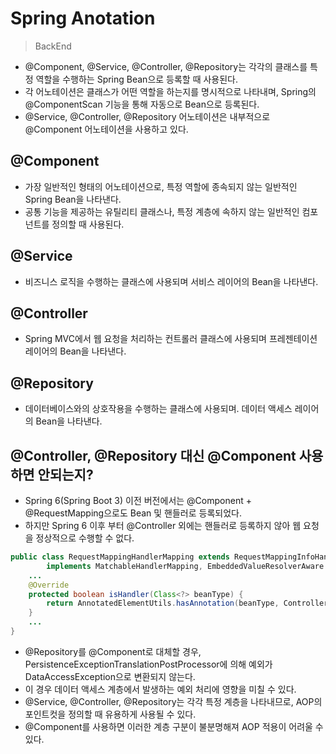 # Spring Anotation
> BackEnd
- @Component, @Service, @Controller, @Repository는 각각의 클래스를 특정 역할을 수행하는 Spring Bean으로 등록할 때 사용된다.
- 각 어노테이션은 클래스가 어떤 역할을 하는지를 명시적으로 나타내며, Spring의 @ComponentScan 기능을 통해 자동으로 Bean으로 등록된다.
- @Service, @Controller, @Repository 어노테이션은 내부적으로 @Component 어노테이션을 사용하고 있다.
## @Component
- 가장 일반적인 형태의 어노테이션으로, 특정 역할에 종속되지 않는 일반적인 Spring Bean을 나타낸다.
- 공통 기능을 제공하는 유틸리티 클래스나, 특정 계층에 속하지 않는 일반적인 컴포넌트를 정의할 때 사용된다.
## @Service
- 비즈니스 로직을 수행하는 클래스에 사용되며 서비스 레이어의 Bean을 나타낸다.
## @Controller
- Spring MVC에서 웹 요청을 처리하는 컨트롤러 클래스에 사용되며 프레젠테이션 레이어의 Bean을 나타낸다.
## @Repository
- 데이터베이스와의 상호작용을 수행하는 클래스에 사용되며. 데이터 액세스 레이어의 Bean을 나타낸다.
## @Controller, @Repository 대신 @Component 사용하면 안되는지?
- Spring 6(Spring Boot 3) 이전 버전에서는 @Component + @RequestMapping으로도 Bean 및 핸들러로 등록되었다.
- 하지만 Spring 6 이후 부터 @Controller 외에는 핸들러로 등록하지 않아 웹 요청을 정상적으로 수행할 수 없다.
```java
public class RequestMappingHandlerMapping extends RequestMappingInfoHandlerMapping
		implements MatchableHandlerMapping, EmbeddedValueResolverAware {
    ...
    @Override
    protected boolean isHandler(Class<?> beanType) {
        return AnnotatedElementUtils.hasAnnotation(beanType, Controller.class); // 컨트롤러 애너테이션인지 확인
    }
    ...
}
```
- @Repository를 @Component로 대체할 경우, PersistenceExceptionTranslationPostProcessor에 의해 예외가 DataAccessException으로 변환되지 않는다.
- 이 경우 데이터 액세스 계층에서 발생하는 예외 처리에 영향을 미칠 수 있다.
- @Service, @Controller, @Repository는 각각 특정 계층을 나타내므로, AOP의 포인트컷을 정의할 때 유용하게 사용될 수 있다.
- @Component를 사용하면 이러한 계층 구분이 불분명해져 AOP 적용이 어려울 수 있다.
